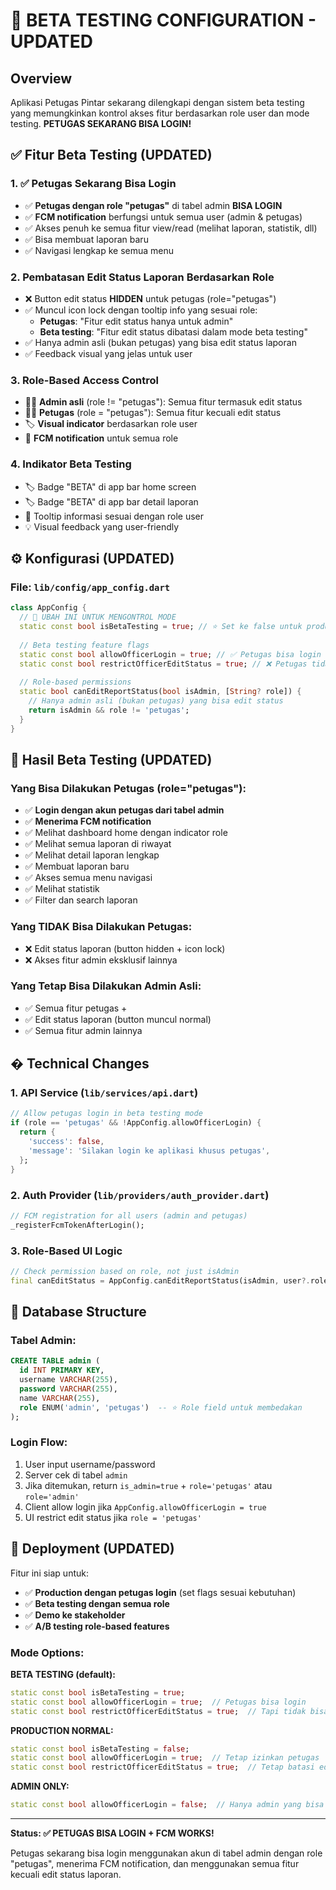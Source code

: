 # 🚀 BETA TESTING CONFIGURATION - UPDATED

## Overview
Aplikasi Petugas Pintar sekarang dilengkapi dengan sistem beta testing yang memungkinkan kontrol akses fitur berdasarkan role user dan mode testing. **PETUGAS SEKARANG BISA LOGIN!**

## ✅ Fitur Beta Testing (UPDATED)

### 1. **✅ Petugas Sekarang Bisa Login**
- ✅ **Petugas dengan role "petugas"** di tabel admin **BISA LOGIN**
- ✅ **FCM notification** berfungsi untuk semua user (admin & petugas)
- ✅ Akses penuh ke semua fitur view/read (melihat laporan, statistik, dll)
- ✅ Bisa membuat laporan baru
- ✅ Navigasi lengkap ke semua menu

### 2. **Pembatasan Edit Status Laporan Berdasarkan Role**
- ❌ Button edit status **HIDDEN** untuk petugas (role="petugas")
- ✅ Muncul icon lock dengan tooltip info yang sesuai role:
  - **Petugas**: "Fitur edit status hanya untuk admin"
  - **Beta testing**: "Fitur edit status dibatasi dalam mode beta testing"
- ✅ Hanya admin asli (bukan petugas) yang bisa edit status laporan
- ✅ Feedback visual yang jelas untuk user

### 3. **Role-Based Access Control**
- 👨‍💼 **Admin asli** (role != "petugas"): Semua fitur termasuk edit status
- 👮‍♂️ **Petugas** (role = "petugas"): Semua fitur kecuali edit status  
- 🏷️ **Visual indicator** berdasarkan role user
- 📱 **FCM notification** untuk semua role

### 4. **Indikator Beta Testing**
- 🏷️ Badge "BETA" di app bar home screen  
- 🏷️ Badge "BETA" di app bar detail laporan
- 📝 Tooltip informasi sesuai dengan role user
- 💡 Visual feedback yang user-friendly

## ⚙️ Konfigurasi (UPDATED)

### File: `lib/config/app_config.dart`

```dart
class AppConfig {
  // 🔧 UBAH INI UNTUK MENGONTROL MODE
  static const bool isBetaTesting = true; // ⭐ Set ke false untuk production
  
  // Beta testing feature flags
  static const bool allowOfficerLogin = true; // ✅ Petugas bisa login
  static const bool restrictOfficerEditStatus = true; // ❌ Petugas tidak bisa edit status
  
  // Role-based permissions
  static bool canEditReportStatus(bool isAdmin, [String? role]) {
    // Hanya admin asli (bukan petugas) yang bisa edit status
    return isAdmin && role != 'petugas';
  }
}
```

## 🎯 Hasil Beta Testing (UPDATED)

### Yang Bisa Dilakukan Petugas (role="petugas"):
- ✅ **Login dengan akun petugas dari tabel admin**
- ✅ **Menerima FCM notification**
- ✅ Melihat dashboard home dengan indicator role
- ✅ Melihat semua laporan di riwayat
- ✅ Melihat detail laporan lengkap
- ✅ Membuat laporan baru
- ✅ Akses semua menu navigasi
- ✅ Melihat statistik
- ✅ Filter dan search laporan

### Yang TIDAK Bisa Dilakukan Petugas:
- ❌ Edit status laporan (button hidden + icon lock)
- ❌ Akses fitur admin eksklusif lainnya

### Yang Tetap Bisa Dilakukan Admin Asli:
- ✅ Semua fitur petugas +
- ✅ Edit status laporan (button muncul normal)
- ✅ Semua fitur admin lainnya

## � Technical Changes

### 1. **API Service** (`lib/services/api.dart`)
```dart
// Allow petugas login in beta testing mode
if (role == 'petugas' && !AppConfig.allowOfficerLogin) {
  return {
    'success': false,
    'message': 'Silakan login ke aplikasi khusus petugas',
  };
}
```

### 2. **Auth Provider** (`lib/providers/auth_provider.dart`)
```dart
// FCM registration for all users (admin and petugas)
_registerFcmTokenAfterLogin();
```

### 3. **Role-Based UI Logic**
```dart
// Check permission based on role, not just isAdmin
final canEditStatus = AppConfig.canEditReportStatus(isAdmin, user?.role);
```

## 📱 Database Structure

### Tabel Admin:
```sql
CREATE TABLE admin (
  id INT PRIMARY KEY,
  username VARCHAR(255),
  password VARCHAR(255),
  name VARCHAR(255),
  role ENUM('admin', 'petugas')  -- ⭐ Role field untuk membedakan
);
```

### Login Flow:
1. User input username/password
2. Server cek di tabel `admin` 
3. Jika ditemukan, return `is_admin=true` + `role='petugas'` atau `role='admin'`
4. Client allow login jika `AppConfig.allowOfficerLogin = true`
5. UI restrict edit status jika `role = 'petugas'`

## 🚀 Deployment (UPDATED)

Fitur ini siap untuk:
- ✅ **Production dengan petugas login** (set flags sesuai kebutuhan)
- ✅ **Beta testing dengan semua role**
- ✅ **Demo ke stakeholder**
- ✅ **A/B testing role-based features**

### Mode Options:

**BETA TESTING (default):**
```dart
static const bool isBetaTesting = true;
static const bool allowOfficerLogin = true;  // Petugas bisa login
static const bool restrictOfficerEditStatus = true;  // Tapi tidak bisa edit status
```

**PRODUCTION NORMAL:**
```dart
static const bool isBetaTesting = false;
static const bool allowOfficerLogin = true;  // Tetap izinkan petugas
static const bool restrictOfficerEditStatus = true;  // Tetap batasi edit status
```

**ADMIN ONLY:**
```dart
static const bool allowOfficerLogin = false;  // Hanya admin yang bisa login
```

---

**Status: ✅ PETUGAS BISA LOGIN + FCM WORKS!**

Petugas sekarang bisa login menggunakan akun di tabel admin dengan role "petugas", menerima FCM notification, dan menggunakan semua fitur kecuali edit status laporan.

